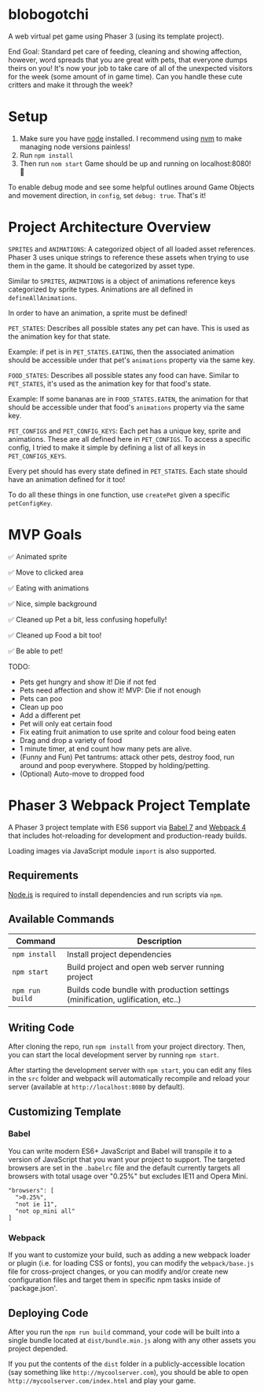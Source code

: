 # blobogotchi

A web virtual pet game using Phaser 3 (using its template project).

End Goal:
Standard pet care of feeding, cleaning and showing affection, however, word spreads that you are great with pets, that everyone dumps theirs on you! It's
now your job to take care of all of the unexpected visitors for the week (some amount of in game time). Can you handle these cute critters and make it through the week?

# Setup

1. Make sure you have [node](https://nodejs.org/en/) installed. I recommend using [nvm](https://github.com/nvm-sh/nvm) to make managing node versions painless!
2. Run `npm install`
3. Then run `nom start`
Game should be up and running on localhost:8080! 🎉

To enable debug mode and see some helpful outlines around Game Objects and movement direction, in `config`, set `debug: true`. That's it!

# Project Architecture Overview

`SPRITES` and `ANIMATIONS`:
A categorized object of all loaded asset references. Phaser 3 uses unique strings to reference these assets when trying to use them in the game. It should be categorized by asset type.

Similar to `SPRITES`, `ANIMATIONS` is a object of animations reference keys categorized by sprite types. Animations are all defined in `defineAllAnimations`.

In order to have an animation, a sprite must be defined!

`PET_STATES`:
Describes all possible states any pet can have. This is used as the animation key for that state.

Example: if pet is in `PET_STATES.EATING`, then the associated animation should be accessible under that pet's `animations` property via the same key.

`FOOD_STATES`:
Describes all possible states any food can have. Similar to `PET_STATES`, it's used as the animation key for that food's state.

Example: If some bananas are in `FOOD_STATES.EATEN`, the animation for that should be accessible under that food's `animations` property via the same key.

`PET_CONFIGS` and `PET_CONFIG_KEYS`:
Each pet has a unique key, sprite and animations. These are all defined here in `PET_CONFIGS`. To access a specific config, I tried to make it simple by defining a list of all keys in `PET_CONFIGS_KEYS`.

Every pet should has every state defined in `PET_STATES`. Each state should have an animation defined for it too!

To do all these things in one function, use `createPet` given a specific `petConfigKey`.

# MVP Goals

✅ Animated sprite

✅ Move to clicked area

✅ Eating with animations

✅ Nice, simple background

✅ Cleaned up Pet a bit, less confusing hopefully!

✅ Cleaned up Food a bit too!

✅ Be able to pet!

TODO:

- Pets get hungry and show it! Die if not fed
- Pets need affection and show it! MVP: Die if not enough
- Pets can poo
- Clean up poo
- Add a different pet
- Pet will only eat certain food
- Fix eating fruit animation to use sprite and colour food being eaten
- Drag and drop a variety of food
- 1 minute timer, at end count how many pets are alive.
- (Funny and Fun) Pet tantrums: attack other pets, destroy food, run around and poop everywhere. Stopped by holding/petting.
- (Optional) Auto-move to dropped food


# Phaser 3 Webpack Project Template

A Phaser 3 project template with ES6 support via [Babel 7](https://babeljs.io/) and [Webpack 4](https://webpack.js.org/)
that includes hot-reloading for development and production-ready builds.

Loading images via JavaScript module `import` is also supported.

## Requirements

[Node.js](https://nodejs.org) is required to install dependencies and run scripts via `npm`.

## Available Commands

| Command | Description |
|---------|-------------|
| `npm install` | Install project dependencies |
| `npm start` | Build project and open web server running project |
| `npm run build` | Builds code bundle with production settings (minification, uglification, etc..) |

## Writing Code

After cloning the repo, run `npm install` from your project directory. Then, you can start the local development
server by running `npm start`.


After starting the development server with `npm start`, you can edit any files in the `src` folder
and webpack will automatically recompile and reload your server (available at `http://localhost:8080`
by default).

## Customizing Template

### Babel
You can write modern ES6+ JavaScript and Babel will transpile it to a version of JavaScript that you
want your project to support. The targeted browsers are set in the `.babelrc` file and the default currently
targets all browsers with total usage over "0.25%" but excludes IE11 and Opera Mini.

  ```
  "browsers": [
    ">0.25%",
    "not ie 11",
    "not op_mini all"
  ]
  ```

### Webpack
If you want to customize your build, such as adding a new webpack loader or plugin (i.e. for loading CSS or fonts), you can
modify the `webpack/base.js` file for cross-project changes, or you can modify and/or create
new configuration files and target them in specific npm tasks inside of `package.json'.

## Deploying Code
After you run the `npm run build` command, your code will be built into a single bundle located at 
`dist/bundle.min.js` along with any other assets you project depended. 

If you put the contents of the `dist` folder in a publicly-accessible location (say something like `http://mycoolserver.com`), 
you should be able to open `http://mycoolserver.com/index.html` and play your game.

